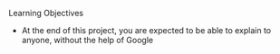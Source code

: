 Learning Objectives
* At the end of this project, you are expected to be able to explain to anyone, without the help of Google
